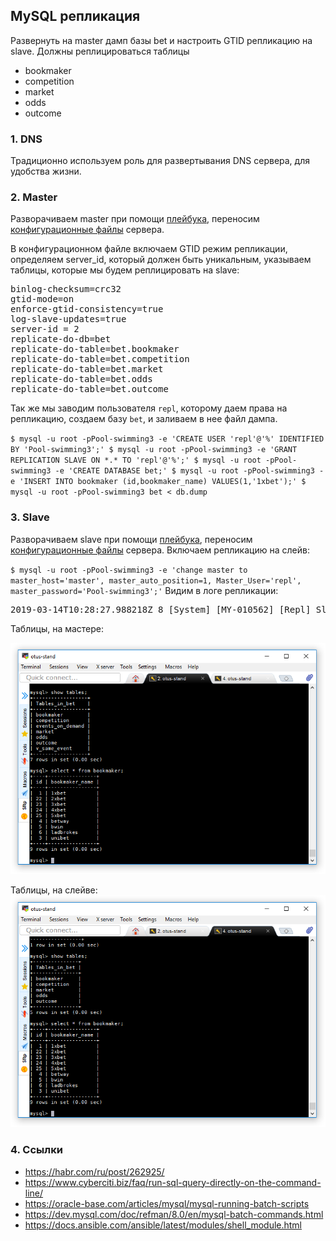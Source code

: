 ## MySQL репликация

Развернуть на master дамп базы bet и настроить GTID репликацию на slave.
Должны реплицироваться таблицы

- bookmaker
- competition
- market
- odds
- outcome

### 1. DNS

Традиционно используем роль для развертывания DNS сервера, для удобства жизни.

### 2. Master

Разворачиваем master при помощи [плейбука](provisioning/playbook.yml), переносим [конфигурационные файлы](provisioning/mysql-server/master.my.cnf) сервера.

В конфигурационном файле включаем GTID режим репликации, определяем server_id, который должен быть уникальным, указываем таблицы, которые мы будем реплицировать на slave:

<pre>
binlog-checksum=crc32
gtid-mode=on
enforce-gtid-consistency=true
log-slave-updates=true
server-id = 2
replicate-do-db=bet
replicate-do-table=bet.bookmaker
replicate-do-table=bet.competition
replicate-do-table=bet.market
replicate-do-table=bet.odds
replicate-do-table=bet.outcome
</pre>

Так же мы заводим пользователя `repl`, которому даем права на репликацию, создаем базу `bet`, и заливаем в нее файл дампа.

`
$ mysql -u root -pPool-swimming3 -e 'CREATE USER 'repl'@'%' IDENTIFIED BY 'Pool-swimming3';'
$ mysql -u root -pPool-swimming3 -e 'GRANT REPLICATION SLAVE ON *.* TO 'repl'@'%';'
$ mysql -u root -pPool-swimming3 -e 'CREATE DATABASE bet;'
$ mysql -u root -pPool-swimming3 -e 'INSERT INTO bookmaker (id,bookmaker_name) VALUES(1,'1xbet');'
$ mysql -u root -pPool-swimming3 bet < db.dump
`

### 3. Slave

Разворачиваем slave при помощи [плейбука](provisioning/playbook.yml), переносим [конфигурационные файлы](provisioning/mysql-server/slave.my.cnf) сервера.
Включаем репликацию на слейв:

`
$ mysql -u root -pPool-swimming3 -e 'change master to master_host='master', master_auto_position=1, Master_User='repl', master_password='Pool-swimming3';'
`
Видим в логе репликации:

<pre>
2019-03-14T10:28:27.988218Z 8 [System] [MY-010562] [Repl] Slave I/O thread for channel '': c      onnected to master 'repl@master:3306',replication started in log 'FIRST' at position 4
</pre>

Таблицы, на мастере:

![](pic/pic01.png)

Таблицы, на слейве:
![](pic/pic02.png)

### 4. Ссылки

- https://habr.com/ru/post/262925/
- https://www.cyberciti.biz/faq/run-sql-query-directly-on-the-command-line/
- https://oracle-base.com/articles/mysql/mysql-running-batch-scripts
- https://dev.mysql.com/doc/refman/8.0/en/mysql-batch-commands.html
- https://docs.ansible.com/ansible/latest/modules/shell_module.html